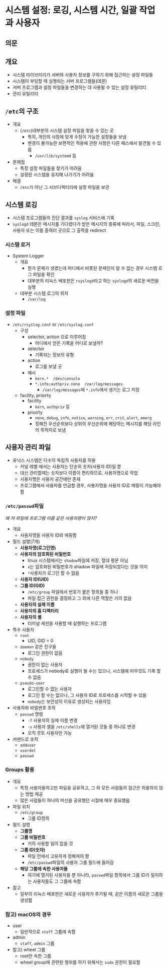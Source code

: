 # 시스템 설정: 로깅, 시스템 시간, 일괄 작업과 사용자

## 의문

## 개요

- 시스템 라이브러리가 서버와 사용자 정보를 구하기 위해 접근하는 설정 파일들
- 시스템이 부팅할 때 실행되는 서버 프로그램들(데몬)
- 서버 프로그램과 설정 파일들을 변경하는 데 사용될 수 있는 설정 유틸리티
- 관리 유틸리티

## `/etc`의 구조

- 개요
  - (`/etc`)대부분의 시스템 설정 파일을 찾을 수 있는 곳
    - 특히, 개인의 사정에 맞게 수정이 가능한 설정들을 보냄
    - 변경이 불가능한 보편적인 적용에 관한 사항은 다른 패스에서 발견될 수 있음
      - `/usr/lib/systemd` 등
- 문제점
  - 특정 설정 파일들을 찾기가 어려움
  - 설정된 시스템을 유지해 나가기가 어려움
- 해결
  - `/etc`가 아닌 그 서브디렉터리에 설정 파일을 보관

## 시스템 로깅

- 시스템 프로그램들의 진단 결과를 `syslog` 서비스에 기록
- `syslogd` 데몬은 메시지를 기다렸다가 받은 메시지의 종류에 따라서, 파일, 스크린, 사용자 또는 이들 중여러 곳으로 그 출력을 redirect

### 시스템 로거

- System Logger
  - 개요
    - 뭔가 문제가 생겼는데 어디에서 비롯된 문제인지 알 수 없는 경우 시스템 로그 파일을 확인
    - 대부분의 리눅스 배포판은 `rsyslogd`라고 하는 `syslogd`의 새로운 버전을 실행
  - 대부분 시스템 로그의 위치
    - `/var/log`

### 설정 파일

- `/etc/rsyslog.conf` or `/etc/syslog.conf`
  - 구성
    - selector, action 으로 이루어짐
      - 어디에서 얻은 기록을 어디로 보낼까?
    - selector
      - 기록되는 정보의 유형
    - action
      - 로그를 보낼 곳
    - 예시
      - `kern.*  /dev/console`
      - `*.info;authpriv.none  /var/log/messages`
        - `/var/log/messages`에 `*.info`에서 생기는 로그 저장
  - facility, prioirty
    - facility
      - `kern`, `authpriv` 등
    - prioirty
      - `none`, `debug`, `info`, `notice`, `warning`, `err`, `crit`, `alert`, `emerg`
      - 정해진 우선순위보다 상위의 우선순위에 해당하는 메시지를 해당 라인의 목적지로 보냄

## 사용자 관리 파일

- 유닉스 시스템은 다수의 독립적 사용자를 허용
  - 커널 레벨 에서는 사용자는 단순히 숫자(사용자 ID)일 뿐
  - 대신 관리할때는 숫자보다 이름이 편리하므로, 사용자명으로 작업
  - 사용자명은 사용자 공간에만 존재
  - 프로그램에서 사용자를 언급할 경우, 사용자명을 사용자 ID로 매핑이 가능해야 함

### `/etc/passwd`파일

*왜 저 파일에 프로그램 이름 같은 사용자명이 많지?*

- 개요
  - 사용자명을 사용자 ID와 매핑함
- 필드 설명(7개)
  - **사용자명(로그인명)**
  - **사용자의 암호화된 비밀번호**
    - linux 시스템에서는 `shadow`파일에 저장, 절대 평문 아님
    - `x`는 암호화된 비밀번호가 shadow 파일에 저장되었다는 것을 의미
    - `*`사용자가 로그인 할 수 없음
  - **사용자 ID(UID)**
  - **그룹 ID(GID)**
    - `/etc/group` 파일에서 번호가 붙은 항목들 중 하나
    - 파일 접근 권한을 결정하고 그 외에 다른 역할은 거의 없음
  - **사용자의 실제 이름**
  - **사용자의 홈 디렉터리**
  - **사용자의 셸**
    - 터미널 세션을 사용할 때 실행하는 프로그램
- 특수 사용자
  - `root`
    - UID, GID = 0
  - `daemon` 같은 친구들
    - 로그인 권한이 없음
  - `nobody`
    - 권한이 없는 사용자
    - 프로세스가 nobody로 실행이 될 수는 있으나, 시스템에 아무것도 기록 할 수 없음
  - `pseudo-user`
    - 로그인할 수 없는 사용자
    - 로그인 할 수는 없으나, 그 사용자 ID로 프로세스를 시작할 수 있음
    - `nobody`는 보안상의 이유로 생성되는 사용자임
- 사용자와 비밀번호 조작
  - `passwd` 명령
    - `-f` 사용자의 실제 이름 변경
    - `-s` 사용자 셸을 `/etc/shells`에 열거된 것들 중 하나로 변경
    - 오직 루트 사용자만 가능
- 커맨드로 조작
  - `adduser`
  - `userdel`
  - `passwd`

### Groups 활용

- 개요
  - 특정 사용자들하고만 파일을 공유하고, 그 외 모든 사람들의 접근은 허용하지 않는 방법 제공
  - 많은 사람들이 하나의 머신을 공유했던 시절에 매우 중요했음
- 파일 위치
  - `/etc/group`
    - 그룹 ID정의
- 필드 설명
  - **그룹명**
  - **그룹 비밀번호**
    - 거의 사용할 일이 없을 것
  - **그룹 ID(숫자)**
    - 파일 안에서 고유하게 정해져야 함
    - `/etc/passwd`파일의 사용자 그룹 필드에 들어감
  - **해당 그룹에 속한 사용자들**
    - 여기에 열거된 사용자들 뿐 아니라, `passwd`파일 항목에서 그룹 ID가 일치하는 사용자들도 그 그룹에 속함
- 참고
  - 일부의 리눅스 배포판은 새로운 사용자가 추가될 때, 같은 이름의 새로운 그룹을 생성함

### 참고) macOS의 경우

- user
  - 일반적으로 `staff` 그룹에 속함
- admin
  - `staff`, `admin` 그룹
- 참고) wheel 그룹
  - root만 속한 그룹
  - wheel group에 관련된 행위를 하기 위해서는 `sudo` 권한이 필요함
